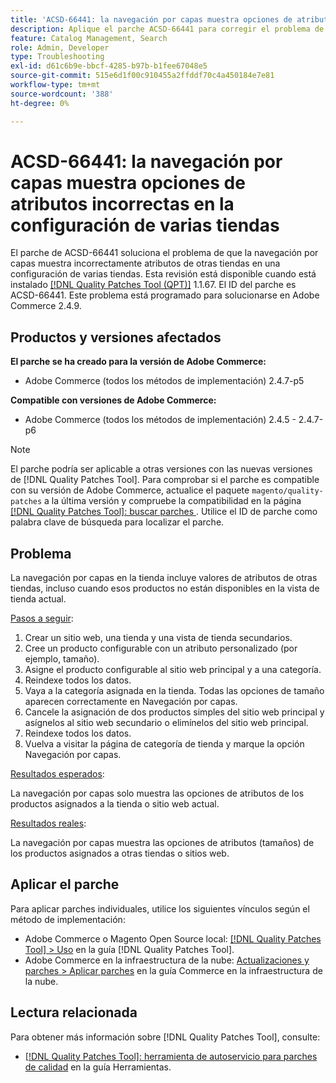 ```yaml
---
title: 'ACSD-66441: la navegación por capas muestra opciones de atributos incorrectas en la configuración de varias tiendas'
description: Aplique el parche ACSD-66441 para corregir el problema de Adobe Commerce en el que la navegación por capas muestra incorrectamente atributos de otras tiendas en una configuración de varias tiendas.
feature: Catalog Management, Search
role: Admin, Developer
type: Troubleshooting
exl-id: d61c6b9e-bbcf-4285-b97b-b1fee67048e5
source-git-commit: 515e6d1f00c910455a2ffddf70c4a450184e7e81
workflow-type: tm+mt
source-wordcount: '388'
ht-degree: 0%

---
```


# ACSD-66441: la navegación por capas muestra opciones de atributos incorrectas en la configuración de varias tiendas

El parche de ACSD-66441 soluciona el problema de que la navegación por capas muestra incorrectamente atributos de otras tiendas en una configuración de varias tiendas. Esta revisión está disponible cuando está instalado [[!DNL Quality Patches Tool (QPT)]](/help/tools/quality-patches-tool/quality-patches-tool-to-self-serve-quality-patches.md) 1.1.67. El ID del parche es ACSD-66441. Este problema está programado para solucionarse en Adobe Commerce 2.4.9.

## Productos y versiones afectados

**El parche se ha creado para la versión de Adobe Commerce:**

* Adobe Commerce (todos los métodos de implementación) 2.4.7-p5

**Compatible con versiones de Adobe Commerce:**

* Adobe Commerce (todos los métodos de implementación) 2.4.5 - 2.4.7-p6

>[!NOTE]
>
>El parche podría ser aplicable a otras versiones con las nuevas versiones de [!DNL Quality Patches Tool]. Para comprobar si el parche es compatible con su versión de Adobe Commerce, actualice el paquete `magento/quality-patches` a la última versión y compruebe la compatibilidad en la página [[!DNL Quality Patches Tool]: buscar parches &#x200B;](https://experienceleague.adobe.com/tools/commerce-quality-patches/index.html?lang=es). Utilice el ID de parche como palabra clave de búsqueda para localizar el parche.

## Problema

La navegación por capas en la tienda incluye valores de atributos de otras tiendas, incluso cuando esos productos no están disponibles en la vista de tienda actual.

<u>Pasos a seguir</u>:

1. Crear un sitio web, una tienda y una vista de tienda secundarios.
1. Cree un producto configurable con un atributo personalizado (por ejemplo, tamaño).
1. Asigne el producto configurable al sitio web principal y a una categoría.
1. Reindexe todos los datos.
1. Vaya a la categoría asignada en la tienda. Todas las opciones de tamaño aparecen correctamente en Navegación por capas.
1. Cancele la asignación de dos productos simples del sitio web principal y asígnelos al sitio web secundario o elimínelos del sitio web principal.
1. Reindexe todos los datos.
1. Vuelva a visitar la página de categoría de tienda y marque la opción Navegación por capas.

<u>Resultados esperados</u>:

La navegación por capas solo muestra las opciones de atributos de los productos asignados a la tienda o sitio web actual.

<u>Resultados reales</u>:

La navegación por capas muestra las opciones de atributos (tamaños) de los productos asignados a otras tiendas o sitios web.

## Aplicar el parche

Para aplicar parches individuales, utilice los siguientes vínculos según el método de implementación:

* Adobe Commerce o Magento Open Source local: [[!DNL Quality Patches Tool] > Uso](/help/tools/quality-patches-tool/usage.md) en la guía [!DNL Quality Patches Tool].
* Adobe Commerce en la infraestructura de la nube: [Actualizaciones y parches > Aplicar parches](https://experienceleague.adobe.com/docs/commerce-cloud-service/user-guide/develop/upgrade/apply-patches.html?lang=es) en la guía Commerce en la infraestructura de la nube.

## Lectura relacionada

Para obtener más información sobre [!DNL Quality Patches Tool], consulte:

* [[!DNL Quality Patches Tool]: herramienta de autoservicio para parches de calidad](/help/tools/quality-patches-tool/quality-patches-tool-to-self-serve-quality-patches.md) en la guía Herramientas.
